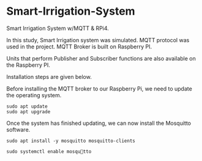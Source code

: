 # Smart-Irrigation-System

Smart Irrigation System w/MQTT &amp; RPi4.


In this study, Smart Irrigation system was simulated. MQTT protocol was used in the project. 
MQTT Broker is built on Raspberry PI.

Units that perform Publisher and Subscriber functions are also available on the Raspberry PI.


Installation steps are given below.

Before installing the MQTT broker to our Raspberry Pi, we need to update the operating system.

```
sudo apt update
sudo apt upgrade 
```

Once the system has finished updating, we can now install the Mosquitto software.

```
sudo apt install -y mosquitto mosquitto-clients
```

```
sudo systemctl enable mosqu􀀁tto
```




